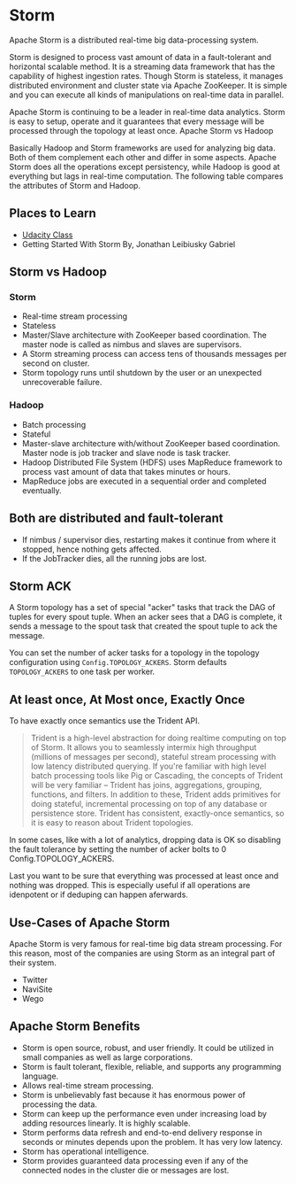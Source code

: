 # Storm

Apache Storm is a distributed real-time big data-processing system.

Storm is designed to process vast amount of data in a fault-tolerant and horizontal scalable method. It is a streaming data framework that has the capability of highest ingestion rates. Though Storm is stateless, it manages distributed environment and cluster state via Apache ZooKeeper. It is simple and you can execute all kinds of manipulations on real-time data in parallel.

Apache Storm is continuing to be a leader in real-time data analytics. Storm is easy to setup, operate and it guarantees that every message will be processed through the topology at least once.
Apache Storm vs Hadoop

Basically Hadoop and Storm frameworks are used for analyzing big data. Both of them complement each other and differ in some aspects. Apache Storm does all the operations except persistency, while Hadoop is good at everything but lags in real-time computation. The following table compares the attributes of Storm and Hadoop.

## Places to Learn

+ [Udacity Class](https://classroom.udacity.com/courses/ud381/lessons/2731858540/concepts/34138986130923)
+ Getting Started With Storm By, Jonathan Leibiusky Gabriel

## Storm vs Hadoop

### Storm

+ Real-time stream processing
+ Stateless
+ Master/Slave architecture with ZooKeeper based coordination. The master node is called as nimbus and slaves are supervisors.
+ A Storm streaming process can access tens of thousands messages per second on cluster.
+ Storm topology runs until shutdown by the user or an unexpected unrecoverable failure.

### Hadoop

+ Batch processing
+ Stateful
+ Master-slave architecture with/without ZooKeeper based coordination. Master node is job tracker and slave node is task tracker.
+ Hadoop Distributed File System (HDFS) uses MapReduce framework to process vast amount of data that takes minutes or hours.
+ MapReduce jobs are executed in a sequential order and completed eventually.

## Both are distributed and fault-tolerant

+ If nimbus / supervisor dies, restarting makes it continue from where it stopped, hence nothing gets affected.
+ If the JobTracker dies, all the running jobs are lost.

## Storm ACK

A Storm topology has a set of special "acker" tasks that track the DAG of tuples for every spout tuple. When an acker sees that a DAG is complete, it sends a message to the spout task that created the spout tuple to ack the message. 

You can set the number of acker tasks for a topology in the topology configuration using `Config.TOPOLOGY_ACKERS`. Storm defaults `TOPOLOGY_ACKERS` to one task per worker.

## At least once, At Most once, Exactly Once

To have exactly once semantics use the Trident API. 

> Trident is a high-level abstraction for doing realtime computing on top of Storm. It allows you to seamlessly intermix high throughput (millions of messages per second), stateful stream processing with low latency distributed querying. If you're familiar with high level batch processing tools like Pig or Cascading, the concepts of Trident will be very familiar – Trident has joins, aggregations, grouping, functions, and filters. In addition to these, Trident adds primitives for doing stateful, incremental processing on top of any database or persistence store. Trident has consistent, exactly-once semantics, so it is easy to reason about Trident topologies.

In some cases, like with a lot of analytics, dropping data is OK so disabling the fault tolerance by setting the number of acker bolts to 0 Config.TOPOLOGY_ACKERS. 

Last you want to be sure that everything was processed at least once and nothing was dropped. This is especially useful if all operations are idenpotent or if deduping can happen aferwards.

## Use-Cases of Apache Storm

Apache Storm is very famous for real-time big data stream processing. For this reason, most of the companies are using Storm as an integral part of their system.

+ Twitter 
+ NaviSite
+ Wego

## Apache Storm Benefits

+ Storm is open source, robust, and user friendly. It could be utilized in small companies as well as large corporations.
+ Storm is fault tolerant, flexible, reliable, and supports any programming language.
+ Allows real-time stream processing.
+ Storm is unbelievably fast because it has enormous power of processing the data.
+ Storm can keep up the performance even under increasing load by adding resources linearly. It is highly scalable.
+ Storm performs data refresh and end-to-end delivery response in seconds or minutes depends upon the problem. It has very low latency.
+ Storm has operational intelligence.
+ Storm provides guaranteed data processing even if any of the connected nodes in the cluster die or messages are lost.

